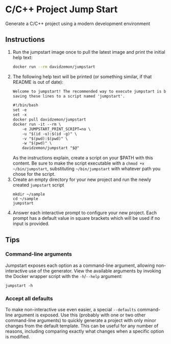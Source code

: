C/C++ Project Jump Start
========================

Generate a C/C++ project using a modern development environment

Instructions
------------

1. Run the jumpstart image once to pull the latest image and print the initial
   help text:
   ```sh
   docker run --rm davidzemon/jumpstart
   ```
2. The following help text will be printed (or something similar, if that README
   is out of date):
   ```txt
   Welcome to jumpstart! The recommended way to execute jumpstart is by
   saving these lines to a script named 'jumpstart'.

   #!/bin/bash
   set -e
   set -x
   docker pull davidzemon/jumpstart
   docker run -it --rm \
       -e JUMPSTART_PRINT_SCRIPT=no \
       -u "$(id -u):$(id -g)" \
       -v "$(pwd):$(pwd)" \
       -w "$(pwd)" \
       davidzemon/jumpstart "$@"
   ```
   As the instructions explain, create a script on your $PATH with this content.
   Be sure to make the script executable with a `chmod +x ~/bin/jumpstart`,
   substituting `~/bin/jumpstart` with whatever path you chose for the script.
3. Create an empty directory for your new project and run the newly created
   `jumpstart` script
   ```
   mkdir ~/sample
   cd ~/sample
   jumpstart
   ```
4. Answer each interactive prompt to configure your new project. Each prompt
   has a default value in square brackets which will be used if no input is
   provided.

Tips
----

### Command-line arguments

Jumpstart exposes each option as a command-line argument, allowing
non-interactive use of the generator. View the available arguments by invoking
the Docker wrapper script with the `-h`/`--help` argument:

```
jumpstart -h
```

### Accept all defaults

To make non-interactive use even easier, a special `--defaults` command-line
argument is exposed. Use this (probably with one or two other command-line
arguments) to quickly generate a project with only minor changes from the
default template. This can be useful for any number of reasons, including
comparing exactly what changes when a specific option is modified.
